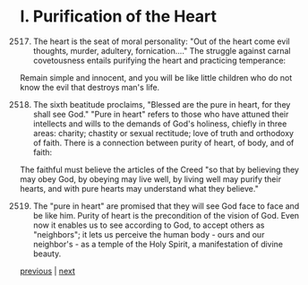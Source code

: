 # I. Purification of the Heart

2517. The heart is the seat of moral personality: "Out of the heart come evil thoughts, murder, adultery, fornication...." The struggle against carnal covetousness entails purifying the heart and practicing temperance:

Remain simple and innocent, and you will be like little children who do not know the evil that destroys man's life.

2518. The sixth beatitude proclaims, "Blessed are the pure in heart, for they shall see God." "Pure in heart" refers to those who have attuned their intellects and wills to the demands of God's holiness, chiefly in three areas: charity; chastity or sexual rectitude; love of truth and orthodoxy of faith. There is a connection between purity of heart, of body, and of faith:

The faithful must believe the articles of the Creed "so that by believing they may obey God, by obeying may live well, by living well may purify their hearts, and with pure hearts may understand what they believe."

2519. The "pure in heart" are promised that they will see God face to face and be like him. Purity of heart is the precondition of the vision of God. Even now it enables us to see according to God, to accept others as "neighbors"; it lets us perceive the human body - ours and our neighbor's - as a temple of the Holy Spirit, a manifestation of divine beauty.

[previous](https://github.com/Tenari/non-fiction/blob/master/catechism/__P8P.md) | [next](https://github.com/Tenari/non-fiction/blob/master/catechism/__P8R.md)